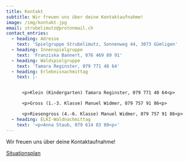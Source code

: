 ```yaml
---
title: Kontakt
subtitle: Wir freuen uns über deine Kontaktaufnahme!
image: /img/kontakt.jpg
email: strubelimutz@protonmail.ch
contact_entries:
  - heading: Adresse
    text: 'Spielgruppe Strubelimutz, Sonnenweg 44, 3073 Gümligen'
  - heading: Innenspielgruppe
    text: 'Franziska Bannert, 076 469 89 91'
  - heading: Waldspielgruppe
    text: 'Tamara Reginster, 079 771 48 64'
  - heading: Erlebnisnachmittag
    text: |-


      <p>Klein (Kindergarten) Tamara Reginster, 079 771 48 64<p>

      <p>Gross (1.-3. Klasse) Manuel Widmer, 079 757 91 86<p> 

      <p>Riesengross (4.-6. Klasse) Manuel Widmer, 079 757 91 86<p>
  - heading: ELKI-Waldnachmittag
    text: '<p>Anna Staub, 079 614 83 89<p>'
---
```


Wir freuen uns über deine Kontaktaufnahme!

<a href="/doc/situationsplan.pdf" target="_blank">Situationsplan</a>
